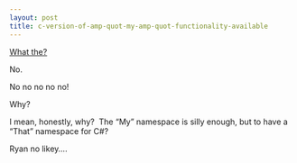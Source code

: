 ```yaml
---
layout: post
title: c-version-of-amp-quot-my-amp-quot-functionality-available
---
```

[What
the?](http://blogs.msdn.com/danielfe/archive/2005/06/14/429092.aspx)

No.

No no no no no!

Why?

I mean, honestly, why?  The “My” namespace is silly enough, but to have
a “That” namespace for C\#?

Ryan no likey….
